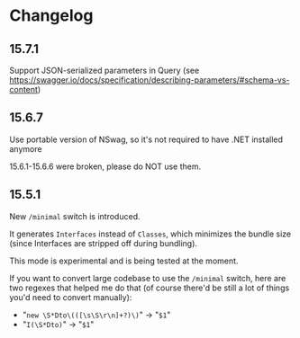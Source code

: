 ﻿# Changelog

## 15.7.1

Support JSON-serialized parameters in Query (see https://swagger.io/docs/specification/describing-parameters/#schema-vs-content)

## 15.6.7

Use portable version of NSwag, so it's not required to have .NET installed anymore

15.6.1-15.6.6 were broken, please do NOT use them.

## 15.5.1

New `/minimal` switch is introduced.

It generates `Interfaces` instead of `Classes`, which minimizes the bundle size (since Interfaces are stripped off during bundling).

This mode is experimental and is being tested at the moment.

If you want to convert large codebase to use the `/minimal` switch, here are two regexes that helped me do that (of course there'd be still a lot of things you'd need to convert manually):

- "`new \S*Dto\(([\s\S\r\n]+?)\)`" -> "`$1`"
- "`I(\S*Dto)`" -> "`$1`"
